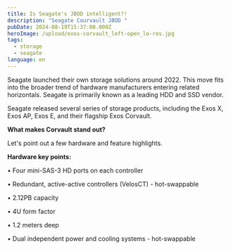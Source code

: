 ```yaml
---
title: Is Seagate's JBOD intelligent?!
description: "Seagate Courvault JBOD "
pubDate: 2024-08-19T15:37:00.000Z
heroImage: /upload/exos-corvault_left-open_lo-res.jpg
tags:
  - storage
  - seagate
language: en
---
```

<p style="font-family: Abady, extra-light;">

Seagate launched their own storage solutions around 2022. This move fits into the broader trend of hardware manufacturers entering related horizontals. Seagate is primarily known as a leading HDD and SSD vendor.

Seagate released several series of storage products, including the Exos X, Exos AP, Exos E, and their flagship Exos Corvault.

</p>



<p style="font-family: Arial, sans-serif;">

<strong>What makes Corvault stand out?</strong><br>

Let's point out a few hardware and feature highlights.

</p>



<p style="font-family: Arial, sans-serif;">

<strong>Hardware key points:</strong><br>

• Four mini-SAS-3 HD ports on each controller<br>

• Redundant, active-active controllers (VelosCT) - hot-swappable<br>

• 2.12PB capacity<br>

• 4U form factor<br>

• 1.2 meters deep<br>

• Dual independent power and cooling systems - hot-swappable

</p>
